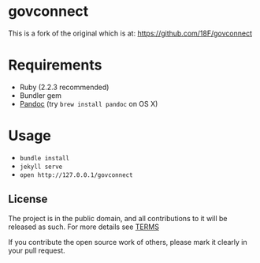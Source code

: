 # govconnect

This is a fork of the original which is at: https://github.com/18F/govconnect

# Requirements

- Ruby (2.2.3 recommended)
- Bundler gem
- [Pandoc](http://pandoc.org/installing.html) (try `brew install pandoc` on OS X)

# Usage

- `bundle install`
- `jekyll serve`
- `open http://127.0.0.1/govconnect`

## License

The project is in the public domain, and all contributions to it will be released as such. For more details see [TERMS](TERMS.md)

If you contribute the open source work of others, please mark it clearly in your pull request.
